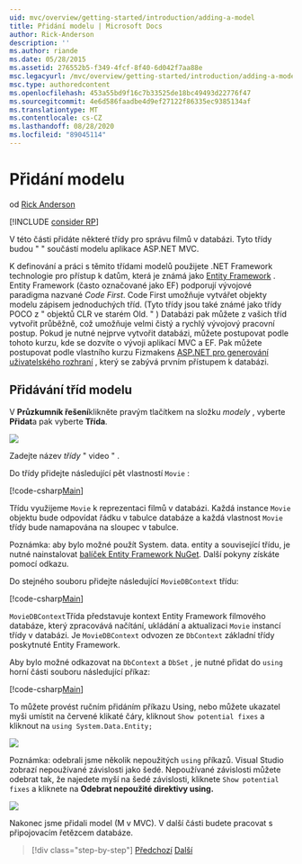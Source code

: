 ```yaml
---
uid: mvc/overview/getting-started/introduction/adding-a-model
title: Přidání modelu | Microsoft Docs
author: Rick-Anderson
description: ''
ms.author: riande
ms.date: 05/28/2015
ms.assetid: 276552b5-f349-4fcf-8f40-6d042f7aa88e
msc.legacyurl: /mvc/overview/getting-started/introduction/adding-a-model
msc.type: authoredcontent
ms.openlocfilehash: 453a55bd9f16c7b33525de18bc49493d22776f47
ms.sourcegitcommit: 4e6d586faadbe4d9ef27122f86335ec9385134af
ms.translationtype: MT
ms.contentlocale: cs-CZ
ms.lasthandoff: 08/28/2020
ms.locfileid: "89045114"
---
```

# <a name="adding-a-model"></a>Přidání modelu

od [Rick Anderson](https://twitter.com/RickAndMSFT)

[!INCLUDE [consider RP](~/includes/razor.md)]

V této části přidáte některé třídy pro správu filmů v databázi. Tyto třídy budou &quot; &quot; součástí modelu aplikace ASP.NET MVC.

K definování a práci s těmito třídami modelů použijete .NET Framework technologie pro přístup k datům, která je známá jako [Entity Framework](https://docs.microsoft.com/ef/) . Entity Framework (často označované jako EF) podporují vývojové paradigma nazvané *Code First*. Code First umožňuje vytvářet objekty modelu zápisem jednoduchých tříd. (Tyto třídy jsou také známé jako třídy POCO z &quot; objektů CLR ve starém Old. &quot; ) Databázi pak můžete z vašich tříd vytvořit průběžně, což umožňuje velmi čistý a rychlý vývojový pracovní postup. Pokud je nutné nejprve vytvořit databázi, můžete postupovat podle tohoto kurzu, kde se dozvíte o vývoji aplikací MVC a EF. Pak můžete postupovat podle vlastního kurzu Fizmakens [ASP.NET pro generování uživatelského rozhraní](xref:visual-studio/overview/2013/aspnet-scaffolding-overview) , který se zabývá prvním přístupem k databázi.

## <a name="adding-model-classes"></a>Přidávání tříd modelu

V **Průzkumník řešení**klikněte pravým tlačítkem na složku *modely* , vyberte **Přidat**a pak vyberte **Třída**.

![](adding-a-model/_static/image1.png)

Zadejte název *třídy* &quot; video &quot; .

Do třídy přidejte následující pět vlastností `Movie` :

[!code-csharp[Main](adding-a-model/samples/sample1.cs)]

Třídu využijeme `Movie` k reprezentaci filmů v databázi. Každá instance `Movie` objektu bude odpovídat řádku v tabulce databáze a každá vlastnost `Movie` třídy bude namapována na sloupec v tabulce.

Poznámka: aby bylo možné použít System. data. entity a související třídu, je nutné nainstalovat [balíček Entity Framework NuGet](https://www.nuget.org/packages/EntityFramework/). Další pokyny získáte pomocí odkazu.

Do stejného souboru přidejte následující `MovieDBContext` třídu:

[!code-csharp[Main](adding-a-model/samples/sample2.cs?highlight=2,15-18)]

`MovieDBContext`Třída představuje kontext Entity Framework filmového databáze, který zpracovává načítání, ukládání a aktualizaci `Movie` instancí třídy v databázi. Je `MovieDBContext` odvozen ze `DbContext` základní třídy poskytnuté Entity Framework.

Aby bylo možné odkazovat na `DbContext` a `DbSet` , je nutné přidat do `using` horní části souboru následující příkaz:

[!code-csharp[Main](adding-a-model/samples/sample3.cs)]

To můžete provést ručním přidáním příkazu Using, nebo můžete ukazatel myši umístit na červené klikaté čáry, kliknout `Show potential fixes` a kliknout na `using System.Data.Entity;`

![](adding-a-model/_static/image2.png)

Poznámka: odebrali jsme několik nepoužitých `using` příkazů. Visual Studio zobrazí nepoužívané závislosti jako šedé. Nepoužívané závislosti můžete odebrat tak, že najedete myší na šedé závislosti, kliknete `Show potential fixes` a kliknete na **Odebrat nepoužité direktivy using.**

![](adding-a-model/_static/image3.png)

Nakonec jsme přidali model (M v MVC). V další části budete pracovat s připojovacím řetězcem databáze.

> [!div class="step-by-step"]
> [Předchozí](adding-a-view.md) 
>  [Další](creating-a-connection-string.md)
